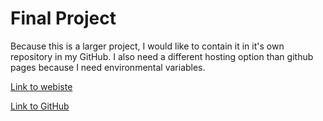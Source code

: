 # Final Project

Because this is a larger project, I would like to contain it in it's own repository in my GitHub. I also need a different hosting option than github pages because I need environmental variables.

[Link to webiste](https://blendz.vercel.app)

[Link to GitHub](https://github.com/alexanderdombroski/blendz/tree/main)